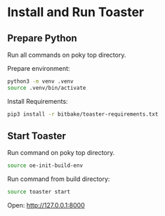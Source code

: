 # Install and Run Toaster

## Prepare Python
Run all commands on poky top directory.

Prepare environment:

```sh
python3 -m venv .venv
source .venv/bin/activate
```

Install Requirements:

```sh
pip3 install -r bitbake/toaster-requirements.txt
```

## Start Toaster

Run command on poky top directory.
```sh
source oe-init-build-env
```

Run command from build directory:
```sh
source toaster start
```
Open:
http://127.0.0.1:8000

